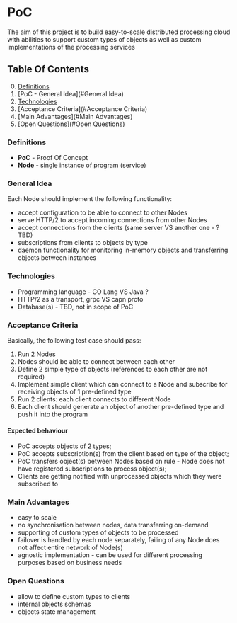 # PoC

The aim of this project is to build easy-to-scale distributed processing cloud with abilities to support custom types of objects as well as custom implementations of the processing services

## Table Of Contents
0. [Definitions](#Definitions)
1. [PoC - General Idea](#General Idea)
2. [Technologies](#Technologies)
3. [Acceptance Criteria](#Acceptance Criteria)
4. [Main Advantages](#Main Advantages)
4. [Open Questions](#Open Questions)

### Definitions

- **PoC** - Proof Of Concept
- **Node** - single instance of program (service)


### General Idea

Each Node should implement the following functionality:
* accept configuration to be able to connect to other Nodes
* serve HTTP/2 to accept incoming connections from other Nodes
* accept connections from the clients (same server VS another one - ? TBD)
* subscriptions from clients to objects by type
* daemon functionality for monitoring in-memory objects and transferring objects between instances


### Technologies

- Programming language - GO Lang VS Java ?
- HTTP/2 as a transport, grpc VS capn proto
- Database(s) - TBD, not in scope of PoC


### Acceptance Criteria
Basically, the following test case should pass:
1. Run 2 Nodes
2. Nodes should be able to connect between each other
3. Define 2 simple type of objects (references to each other are not required)
4. Implement simple client which can connect to a Node and subscribe for receiving objects of 1 pre-defined type
5. Run 2 clients: each client connects to different Node
6. Each client should generate an object of another pre-defined type and push it into the program

#### Expected behaviour
* PoC accepts objects of 2 types;
* PoC accepts subscription(s) from the client based on type of the object;
* PoC transfers object(s) between Nodes based on rule - Node does not have registered subscriptions to process object(s);
* Clients are getting notified with unprocessed objects which they were subscribed to


### Main Advantages
- easy to scale
- no synchronisation between nodes, data transferring on-demand
- supporting of custom types of objects to be processed
- failover is handled by each node separately, failing of any Node does not affect entire network of Node(s)
- agnostic implementation - can be used for different processing purposes based on business needs


### Open Questions
- allow to define custom types to clients
- internal objects schemas
- objects state management
